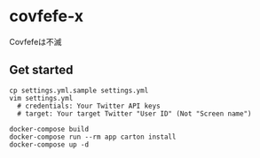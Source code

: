 # covfefe-x
Covfefeは不滅

## Get started

```
cp settings.yml.sample settings.yml
vim settings.yml
  # credentials: Your Twitter API keys
  # target: Your target Twitter "User ID" (Not "Screen name")

docker-compose build
docker-compose run --rm app carton install
docker-compose up -d
```